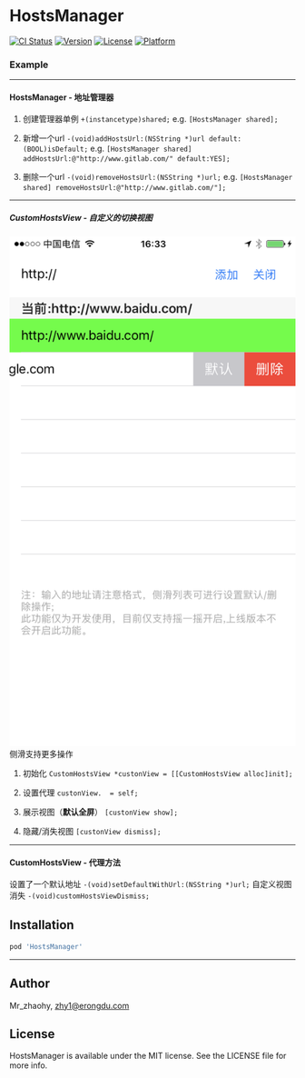 # HostsManager

[![CI Status](http://img.shields.io/travis/Mr_zhaohy/HostsManager.svg?style=flat)](https://travis-ci.org/Mr_zhaohy/HostsManager)
[![Version](https://img.shields.io/cocoapods/v/HostsManager.svg?style=flat)](http://cocoapods.org/pods/HostsManager)
[![License](https://img.shields.io/cocoapods/l/HostsManager.svg?style=flat)](http://cocoapods.org/pods/HostsManager)
[![Platform](https://img.shields.io/cocoapods/p/HostsManager.svg?style=flat)](http://cocoapods.org/pods/HostsManager)

### Example
***
#### HostsManager - 地址管理器
1. 创建管理器单例
`+(instancetype)shared;`
e.g.
`[HostsManager shared];`

2. 新增一个url
`-(void)addHostsUrl:(NSString *)url default:(BOOL)isDefault;`
e.g.
`[HostsManager shared] addHostsUrl:@"http://www.gitlab.com/" default:YES];`

3. 删除一个url
`-(void)removeHostsUrl:(NSString *)url;`
e.g.
`[HostsManager shared] removeHostsUrl:@"http://www.gitlab.com/"];`

***
##### CustomHostsView - 自定义的切换视图
![Alt text](./IMG_0033.PNG)
侧滑支持更多操作

1. 初始化
`CustomHostsView *custonView = [[CustomHostsView alloc]init];`

2. 设置代理
`custonView.  = self;`

3. 展示视图（**默认全屏**）
`[custonView show];`

4. 隐藏/消失视图
`[custonView dismiss]; `

***
#### CustomHostsView - 代理方法
设置了一个默认地址
`-(void)setDefaultWithUrl:(NSString *)url;`
自定义视图消失
`-(void)customHostsViewDismiss;`

## Installation

```ruby
pod 'HostsManager'
```
---
## Author

Mr_zhaohy, zhy1@erongdu.com

## License

HostsManager is available under the MIT license. See the LICENSE file for more info.

